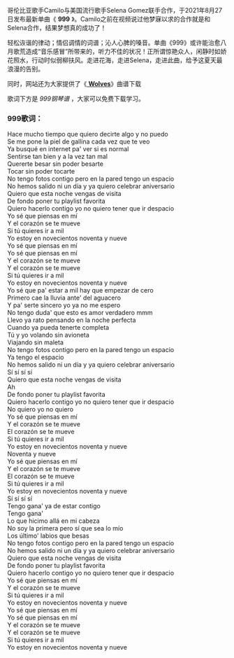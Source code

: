 

哥伦比亚歌手Camilo与美国流行歌手Selena Gomez联手合作，于2021年8月27日发布最新单曲《 **999**
》。Camilo之前在视频说过他梦寐以求的合作就是和Selena合作，结果梦想真的成功了！

轻松诙谐的律动；情侣调情的词谱；沁人心脾的嗓音。单曲《999》或许能治愈八月歌荒造成“音乐感冒”所带来的，听力不佳的状况！正所谓惊艳众人，闲静时如娇花照水，行动时似弱柳扶风。走进花海，走进Selena，走进此曲，给予这夏天最浪漫的告别。

同时，网站还为大家提供了《[ **Wolves**](Music-8615-Wolves-Selena-Gomez-and-Marshmello.html
"Wolves")》曲谱下载

歌词下方是 _999钢琴谱_ ，大家可以免费下载学习。

### 999歌词：

Hace mucho tiempo que quiero decirte algo y no puedo  
Se me pone la piel de gallina cada vez que te veo  
Ya busqué en internet pa' ver si es normal  
Sentirse tan bien y a la vez tan mal  
Quererte besar sin poder besarte  
Tocar sin poder tocarte  
No tengo fotos contigo pero en la pared tengo un espacio  
No hemos salido ni un día y ya quiero celebrar aniversario  
Quiero que esta noche vengas de visita  
De fondo poner tu playlist favorita  
Quiero hacerlo contigo yo no quiero tener que ir despacio  
Yo sé que piensas en mí  
Y el corazón se te mueve  
Si tú quieres ir a mil  
Yo estoy en novecientos noventa y nueve  
Yo sé que piensas en mí  
Yo sé que piensas en mí  
Y el corazón se te mueve  
Y el corazón se te mueve  
Si tú quieres ir a mil  
Yo estoy en novecientos noventa y nueve  
Yo sé que pa' estar a mil hay que empezar de cero  
Primero cae la lluvia ante' del aguacero  
Y pa' serte sincero yo ya no me espero  
No tengo duda' que esto es amor verdadero mmm  
Llevo ya rato pensando en la noche perfecta  
Cuando ya pueda tenerte completa  
Tú y yo volando sin avioneta  
Viajando sin maleta  
No tengo fotos contigo pero en la pared tengo un espacio  
Ya tengo el espacio  
No hemos salido ni un día y ya quiero celebrar aniversario  
Sí sí sí sí  
Quiero que esta noche vengas de visita  
Ah  
De fondo poner tu playlist favorita  
Quiero hacerlo contigo yo no quiero tener que ir despacio  
No quiero yo no quiero  
Yo sé que piensas en mí  
Y el corazón se te mueve  
El corazón se te mueve  
Si tú quieres ir a mil  
Yo estoy en novecientos noventa y nueve  
Noventa y nueve  
Yo sé que piensas en mí  
Y el corazón se te mueve  
El corazón se te mueve  
Si tú quieres ir a mil  
Yo estoy en novecientos noventa y nueve  
Sí sí sí sí  
Tengo gana' ya de estar contigo  
Tengo gana'  
Lo que hicimo allá en mi cabeza  
No soy la primera pero sí que sea lo mío  
Los último' labios que besas  
No tengo fotos contigo pero en la pared tengo un espacio  
No hemos salido ni un día y ya quiero celebrar aniversario  
Quiero que esta noche vengas de visita  
De fondo poner tu playlist favorita  
Quiero hacerlo contigo yo no quiero tener que ir despacio  
Yo sé que piensas en mí  
Y el corazón se te mueve  
Si tú quieres ir a mil  
Yo estoy en novecientos noventa y nueve  
Yo sé que piensas en mí  
Yo sé que piensas en mí  
Y el corazón se te mueve  
Y el corazón se te mueve  
Si tú quieres ir a mil  
Yo estoy en novecientos noventa y nueve

